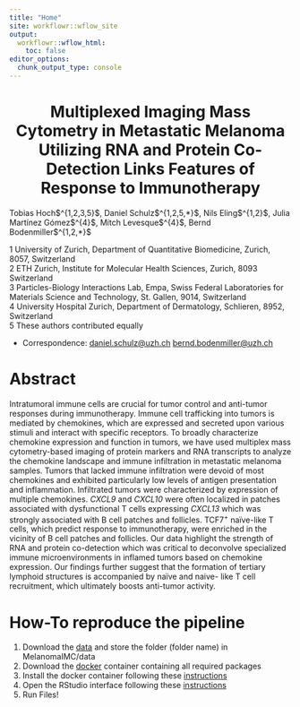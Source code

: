 ```yaml
---
title: "Home"
site: workflowr::wflow_site
output:
  workflowr::wflow_html:
    toc: false
editor_options:
  chunk_output_type: console
---
```


<center> <h1>Multiplexed Imaging Mass Cytometry in Metastatic Melanoma Utilizing RNA and Protein Co-Detection Links Features of Response to Immunotherapy </h1> </center>
Tobias Hoch$^{1,2,3,5}$, Daniel Schulz$^{1,2,5,*}$, Nils Eling$^{1,2}$, Julia Martínez Gómez$^{4}$, Mitch Levesque$^{4}$, Bernd  Bodenmiller$^{1,2,*}$

1 University of Zurich, Department of Quantitative Biomedicine, Zurich, 8057, Switzerland </br>
2 ETH Zurich, Institute for Molecular Health Sciences, Zurich, 8093 Switzerland </br>
3 Particles-Biology Interactions Lab, Empa, Swiss Federal Laboratories for Materials Science and Technology, St. Gallen, 9014, Switzerland </br>
4 University Hospital Zurich, Department of Dermatology, Schlieren, 8952, Switzerland </br>
5 These authors contributed equally </br>
* Correspondence: daniel.schulz@uzh.ch bernd.bodenmiller@uzh.ch

# Abstract
Intratumoral immune cells are crucial for tumor control and anti-tumor responses during immunotherapy. Immune cell trafficking into tumors is mediated by chemokines, which are expressed and secreted upon various stimuli and interact with specific receptors. To broadly characterize chemokine expression and function in tumors, we have used multiplex mass cytometry-based imaging of protein markers and RNA transcripts to analyze the chemokine landscape and immune infiltration in metastatic melanoma samples. Tumors that lacked immune infiltration were devoid of most chemokines and exhibited particularly low levels of antigen presentation and inflammation. Infiltrated tumors were characterized by expression of multiple chemokines. <i>CXCL9</i> and <i>CXCL10</i> were often localized in patches associated with dysfunctional T cells expressing <i>CXCL13</i> which was strongly associated with B cell patches and follicles. TCF7<sup>+</sup> naïve-like T cells, which predict response to immunotherapy, were enriched in the vicinity of B cell patches and follicles. Our data highlight the strength of RNA and protein co-detection which was critical to deconvolve specialized immune microenvironments in inflamed tumors based on chemokine expression. Our findings further suggest that the formation of tertiary lymphoid structures is accompanied by naïve and naive- like T cell recruitment, which ultimately boosts anti-tumor activity.

# How-To reproduce the pipeline
<ol>
  <li>Download the <a href="www.google.com">data</a> and store the folder (folder name) in MelanomaIMC/data </li>
  <li>Download the <a href="www.google.com">docker</a> container containing all required packages</li>
  <li>Install the docker container following these <a href="www.google.com">instructions</a></li>
  <li>Open the RStudio interface following these <a href="www.google.com">instructions</a></li>
  <li>Run Files!</li>
</ol>

